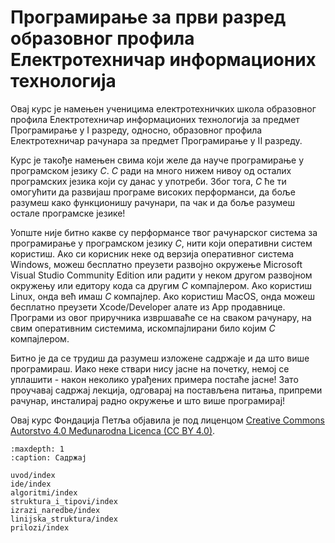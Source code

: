 # Програмирање за први разред образовног профила Електротехничар информационих технологија

Овај курс је намењен ученицима електротехничких школа образовног профила
Електротехничар информационих технологија за предмет Програмирање у I разреду,
односно, образовног профила Електротехничар рачунара за предмет Програмирање у
II разреду.

Курс је такође намењен свима који желе да науче програмирање у програмском
језику $C$. $C$ ради на много нижем нивоу од осталих програмских језика који
су данас у употреби. Због тога, $C$ ће ти омогућити да развијаш програме
високих перформанси, да боље разумеш како функционишу рачунари, па чак и да
боље разумеш остале програмске језике!

Уопште није битно какве су перформансе твог рачунарског система за програмирање
у програмском језику $C$, нити који оперативни систем користиш. Ако си корисник
неке од верзија оперативног система Windows, можеш бесплатно преузети развојно
окружење Microsoft Visual Studio Community Edition или радити у неком другом
развојном окружењу или едитору кода са другим $C$ компајлером. Ако користиш
Linux, онда већ имаш $C$ компајлер. Ако користиш MacOS, онда можеш бесплатно
преузети Xcode/Developer алате из App продавнице. Програми из овог приручника
извршаваће се на сваком рачунару, на свим оперативним системима, искомпајлирани
било којим $C$ компајлером.

Битно је да се трудиш да разумеш изложене садржаје и да што више програмираш.
Иако неке ствари нису јасне на почетку, немој се уплашити - након неколико
урађених примера постаће јасне! Зато проучавај садржај лекција, одговарај на
постављена питања, припреми рачунар, инсталирај радно окружење и што више
програмирај!

Овај курс Фондација Петља објавила je под лиценцом
[Creative Commons Autorstvo 4.0 Međunarodna Licenca (CC BY 4.0)](https://creativecommons.org/licenses/by/4.0/deed.sr_LATN).

```{toctree}
:maxdepth: 1
:caption: Садржај

uvod/index
ide/index
algoritmi/index
struktura_i_tipovi/index
izrazi_naredbe/index
linijska_struktura/index
prilozi/index
```
